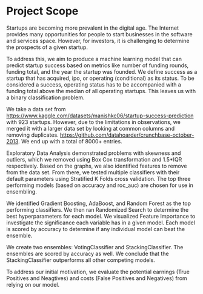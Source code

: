# Project Scope
Startups are becoming more prevalent in the digital age. The Internet provides many opportunities for people to start businesses in the software and services space. However, for investors, it is challenging to determine the prospects of a given startup.

To address this, we aim to produce a machine learning model that can predict startup success based on metrics like number of funding rounds, funding total, and the year the startup was founded. We define success as a startup that has acquired, ipo, or operating (conditional) as its status. To be considered a success, operating status has to be accompanied with a funding total above the median of all operating startups. This leaves us with a binary classification problem.

We take a data set from https://www.kaggle.com/datasets/manishkc06/startup-success-prediction with 923 startups. However, due to the limitations in observations, we merged it with a larger data set by looking at common columns and removing duplicates. https://github.com/datahoarder/crunchbase-october-2013. We end up with a total of 8000+ entries.

Exploratory Data Analysis demonstrated problems with skewness and outliers, which we removed using Box Cox transformation and 1.5*IQR respectively. Based on the graphs, we also identified features to remove from the data set. From there, we tested multiple classifiers with their default parameters using Stratified K Folds cross validation. The top three performing models (based on accuracy and roc_auc) are chosen for use in ensembling.

We identified Gradient Boosting, AdaBoost, and Random Forest as the top performing classifiers. We then ran Randomized Search to determine the best hyperparameters for each model. We visualized Feature Importance to investigate the significance each variable has in a given model. Each model is scored by accuracy to determine if any individual model can beat the ensemble.

We create two ensembles: VotingClassifier and StackingClassifier. The ensembles are scored by accuracy as well. We conclude that the StackingClassifier outperforms all other competing models.

To address our initial motivation, we evaluate the potential earnings (True Positives and Neagtives) and costs (False Positives and Negatives) from relying on our model.



